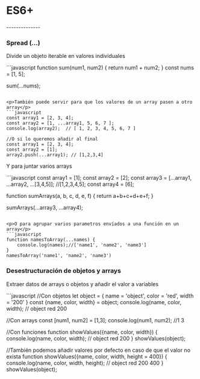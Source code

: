 <h1>ES6+</h1>
--------------



<h3>Spread (...)</h3>
<p>Divide un objeto iterable en valores individuales</p>
```javascript
function sum(num1, num2) {
	return num1 + num2;
}
const nums = [1, 5];

sum(...nums);
```

<p>También puede servir para que los valores de un array pasen a otro array</p>
```javascript
const array1 = [2, 3, 4];
const array2 = [1, ...array1, 5, 6, 7 ];
console.log(array2);  // [ 1, 2, 3, 4, 5, 6, 7 ]

//O si lo queremos añadir al final
const array1 = [2, 3, 4];
const array2 = [1];
array2.push(...array1); // [1,2,3,4]
```

<p>Y para juntar varios arrays</p>
```javascript
const array1 = [1];
const array2 = [2];
const array3 = [...array1, ...array2, ...[3,4,5]]; //[1,2,3,4,5];
const array4 = [6];

function sumArrays(a, b, c, d, e, f) {
    return a+b+c+d+e+f;
}

sumArrays(...array3, ...array4);
```

<p>O para agrupar varios parametros envíados a una función en un array</p>
```javascript
function namesToArray(...names) {
	console.log(names);//['name1', 'name2', 'name3']
}
namesToArray('name1', 'name2', 'name3')
```





<h3>Desestructuración de objetos y arrays</h3>
<p>Extraer datos de arrays o objetos y añadir el valor a variables </p>
```javascript
//Con objetos
let object = {
	name = 'object',
    color = 'red',
    width = '200'
}
const {name, color, width} = object;
console.log(name, color, width); // object red 200

//Con arrays
const [num1, num2] = [1,3];
console.log(num1, num2); //1 3

//Con funciones
function showValues({name, color, width}) {
    console.log(name, color, width); // object red 200
}
showValues(object);

//También podemos añadir valores por defecto en caso de que el valor no exista
function showValues({name, color, width, height = 400}) {
    console.log(name, color, width, height); // object red 200 400
}
showValues(object);

```

